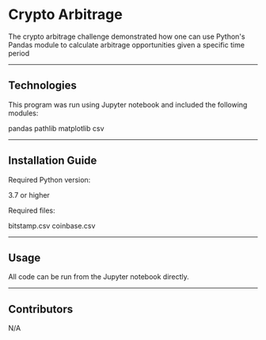 # Crypto Arbitrage

The crypto arbitrage challenge demonstrated how one can use Python's Pandas module to calculate arbitrage opportunities given a specific time period

---

## Technologies

This program was run using Jupyter notebook and included the following modules:

pandas
pathlib
matplotlib
csv

---

## Installation Guide

Required Python version:

3.7 or higher

Required files:

bitstamp.csv
coinbase.csv

---

## Usage

All code can be run from the Jupyter notebook directly.

---

## Contributors

N/A
